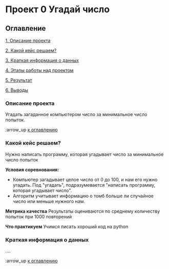 # Проект 0 Угадай число

## Оглавление
[1. Описание проекта](https://github.com/Graman09/an_data-science/tree/main/project_0/README.md#Описание-проекта)

[2. Какой кейс решаем?](https://github.com/Graman09/an_data-science/tree/main/project_0/README.md#какой-кейс-решаем)

[3. Краткая информация о данных](https://github.com/Graman09/an_data-science/tree/main/project_0/README.md#Краткая-информация-о-данных)

[4. Этапы работы над проектом](https://github.com/Graman09/an_data-science/tree/main/project_0/README.md#Этапы-работы-над-проектом)

[5. Результат](https://github.com/Graman09/an_data-science/tree/main/project_0/README.md#Результат)

[6. Выводы](https://github.com/Graman09/an_data-science/tree/main/project_0/README.md#Выводы)

### Описание проекта
Угадать загаданное компьютером число за минимальное число попыток.

:arrow_up [к оглавлению](https://github.com/Graman09/an_data-science/tree/main/project_0/README.md#Оглавление)


### Какой кейс решаем?
Нужно написать программу, которая угадывает число за минимальное число попыток

**Условия соревнования:**
- Компьютер загадывает целое число от 0 до 100, и нам его нужно угадать. Под "угадать", подразумевается "написать программу, которая угадывает число".
- Алгоритм учитывает информацию о томб больше ли случайное число или меньше нужного нам.

**Метрика качества**
Результаты оцениваются по среднему количеству попыток при 1000 повторений

**Что практикуем**
Учимся писать хороший код на python


### Краткая информация о данных
....

:arrow_up [к оглавлению](https://github.com/Graman09/an_data-science/tree/main/project_0/README.md#Оглавление)